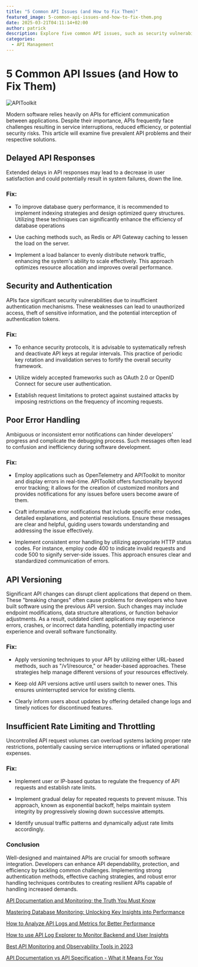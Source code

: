 ```yaml
---
title: "5 Common API Issues (and How to Fix Them)"
featured_image: 5-common-api-issues-and-how-to-fix-them.png
date: 2025-03-21T04:11:14+02:00
author: patrick
description: ​Explore five common API issues, such as security vulnerabilities and documentation challenges and discover effective solutions to improve your API management strategies.
categories:
  - API Management
---
```


# 5 Common API Issues (and How to Fix Them)

![APIToolkit](./5-common-api-issues-and-how-to-fix-them.png)

Modern software relies heavily on APIs for efficient communication between applications. Despite their importance, APIs frequently face challenges resulting in service interruptions, reduced efficiency, or potential security risks. This article will examine five prevalent API problems and their respective solutions.

## Delayed API Responses 

Extended delays in API responses may lead to a decrease in user satisfaction and could potentially result in system failures, down the line. 

### Fix:

- To improve database query performance, it is recommended to implement indexing strategies and design optimized query structures. Utilizing these techniques can significantly enhance the efficiency of database operations

- Use caching methods such, as Redis or API Gateway caching to lessen the load on the server.

- Implement a load balancer to evenly distribute network traffic, enhancing the system's ability to scale effectively. This approach optimizes resource allocation and improves overall performance.

## Security and Authentication

APIs face significant security vulnerabilities due to insufficient authentication mechanisms. These weaknesses can lead to unauthorized access, theft of sensitive information, and the potential interception of authentication tokens.

### Fix:

- To enhance security protocols, it is advisable to systematically refresh and deactivate API keys at regular intervals. This practice of periodic key rotation and invalidation serves to fortify the overall security framework.

- Utilize widely accepted frameworks such as OAuth 2.0 or OpenID Connect for secure user authentication.

- Establish request limitations to protect against sustained attacks by imposing restrictions on the frequency of incoming requests.

## Poor Error Handling

Ambiguous or inconsistent error notifications can hinder developers' progress and complicate the debugging process. Such messages often lead to confusion and inefficiency during software development.

### Fix:

- Employ applications such as OpenTelemetry and APIToolkit to monitor and display errors in real-time. APIToolkit offers functionality beyond error tracking; it allows for the creation of customized monitors and provides notifications for any issues before users become aware of them.

- Craft informative error notifications that include specific error codes, detailed explanations, and potential resolutions. Ensure these messages are clear and helpful, guiding users towards understanding and addressing the issue effectively.

- Implement consistent error handling by utilizing appropriate HTTP status codes. For instance, employ code 400 to indicate invalid requests and code 500 to signify server-side issues. This approach ensures clear and standardized communication of errors.

## API Versioning

Significant API changes can disrupt client applications that depend on them. These "breaking changes" often cause problems for developers who have built software using the previous API version. Such changes may include endpoint modifications, data structure alterations, or function behavior adjustments. As a result, outdated client applications may experience errors, crashes, or incorrect data handling, potentially impacting user experience and overall software functionality.

### Fix:

- Apply versioning techniques to your API by utilizing either URL-based methods, such as "/v1/resource," or header-based approaches. These strategies help manage different versions of your resources effectively.

- Keep old API versions active until users switch to newer ones. This ensures uninterrupted service for existing clients.

- Clearly inform users about updates by offering detailed change logs and timely notices for discontinued features.

## Insufficient Rate Limiting and Throttling

Uncontrolled API request volumes can overload systems lacking proper rate restrictions, potentially causing service interruptions or inflated operational expenses.

### Fix:

- Implement user or IP-based quotas to regulate the frequency of API requests and establish rate limits.

- Implement gradual delay for repeated requests to prevent misuse. This approach, known as exponential backoff, helps maintain system integrity by progressively slowing down successive attempts.

- Identify unusual traffic patterns and dynamically adjust rate limits accordingly.

### Conclusion

Well-designed and maintained APIs are crucial for smooth software integration. Developers can enhance API dependability, protection, and efficiency by tackling common challenges. Implementing strong authentication methods, effective caching strategies, and robust error handling techniques contributes to creating resilient APIs capable of handling increased demands.

[API Documentation and Monitoring: the Truth You Must Know](https://apitoolkit.io/blog/api-documentation-and-observability-the-truth-you-must-know/)


[Mastering Database Monitoring: Unlocking Key Insights into Performance](https://apitoolkit.io/blog/mastering-monitoring/) 

[How to Analyze API Logs and Metrics for Better Performance](https://apitoolkit.io/blog/api-logs-and-metrics/)

[How to use API Log Explorer to Monitor Backend and User Insights](https://apitoolkit.io/blog/api-log-explorer/)

[Best API Monitoring and Observability Tools in 2023](https://apitoolkit.io/blog/best-api-monitoring-and-observability-tools/)


[API Documentation vs API Specification - What it Means For You](http://localhost:2020/blog/api-documentation-vs-api-specification/)
